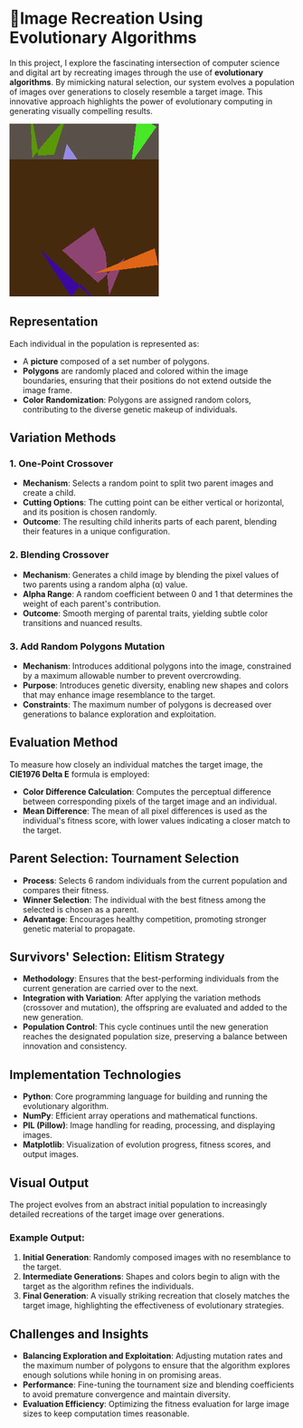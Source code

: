 # 🧩Image Recreation Using Evolutionary Algorithms

In this project, I explore the fascinating intersection of computer science and digital art by recreating images through the use of **evolutionary algorithms**. By mimicking natural selection, our system evolves a population of images over generations to closely resemble a target image. This innovative approach highlights the power of evolutionary computing in generating visually compelling results.

![Mona Lisa Evolution](mona_lisa.gif)

## Representation
Each individual in the population is represented as:
- A **picture** composed of a set number of polygons.
- **Polygons** are randomly placed and colored within the image boundaries, ensuring that their positions do not extend outside the image frame.
- **Color Randomization**: Polygons are assigned random colors, contributing to the diverse genetic makeup of individuals.

## Variation Methods
### 1. One-Point Crossover
- **Mechanism**: Selects a random point to split two parent images and create a child.
- **Cutting Options**: The cutting point can be either vertical or horizontal, and its position is chosen randomly.
- **Outcome**: The resulting child inherits parts of each parent, blending their features in a unique configuration.

### 2. Blending Crossover
- **Mechanism**: Generates a child image by blending the pixel values of two parents using a random alpha (α) value.
- **Alpha Range**: A random coefficient between 0 and 1 that determines the weight of each parent's contribution.
- **Outcome**: Smooth merging of parental traits, yielding subtle color transitions and nuanced results.

### 3. Add Random Polygons Mutation
- **Mechanism**: Introduces additional polygons into the image, constrained by a maximum allowable number to prevent overcrowding.
- **Purpose**: Introduces genetic diversity, enabling new shapes and colors that may enhance image resemblance to the target.
- **Constraints**: The maximum number of polygons is decreased over generations to balance exploration and exploitation.

## Evaluation Method
To measure how closely an individual matches the target image, the **CIE1976 Delta E** formula is employed:
- **Color Difference Calculation**: Computes the perceptual difference between corresponding pixels of the target image and an individual.
- **Mean Difference**: The mean of all pixel differences is used as the individual's fitness score, with lower values indicating a closer match to the target.

## Parent Selection: Tournament Selection
- **Process**: Selects 6 random individuals from the current population and compares their fitness.
- **Winner Selection**: The individual with the best fitness among the selected is chosen as a parent.
- **Advantage**: Encourages healthy competition, promoting stronger genetic material to propagate.

## Survivors' Selection: Elitism Strategy
- **Methodology**: Ensures that the best-performing individuals from the current generation are carried over to the next.
- **Integration with Variation**: After applying the variation methods (crossover and mutation), the offspring are evaluated and added to the new generation.
- **Population Control**: This cycle continues until the new generation reaches the designated population size, preserving a balance between innovation and consistency.

## Implementation Technologies
- **Python**: Core programming language for building and running the evolutionary algorithm.
- **NumPy**: Efficient array operations and mathematical functions.
- **PIL (Pillow)**: Image handling for reading, processing, and displaying images.
- **Matplotlib**: Visualization of evolution progress, fitness scores, and output images.

## Visual Output
The project evolves from an abstract initial population to increasingly detailed recreations of the target image over generations. 

### Example Output:
1. **Initial Generation**: Randomly composed images with no resemblance to the target.
2. **Intermediate Generations**: Shapes and colors begin to align with the target as the algorithm refines the individuals.
3. **Final Generation**: A visually striking recreation that closely matches the target image, highlighting the effectiveness of evolutionary strategies.

## Challenges and Insights
- **Balancing Exploration and Exploitation**: Adjusting mutation rates and the maximum number of polygons to ensure that the algorithm explores enough solutions while honing in on promising areas.
- **Performance**: Fine-tuning the tournament size and blending coefficients to avoid premature convergence and maintain diversity.
- **Evaluation Efficiency**: Optimizing the fitness evaluation for large image sizes to keep computation times reasonable.
